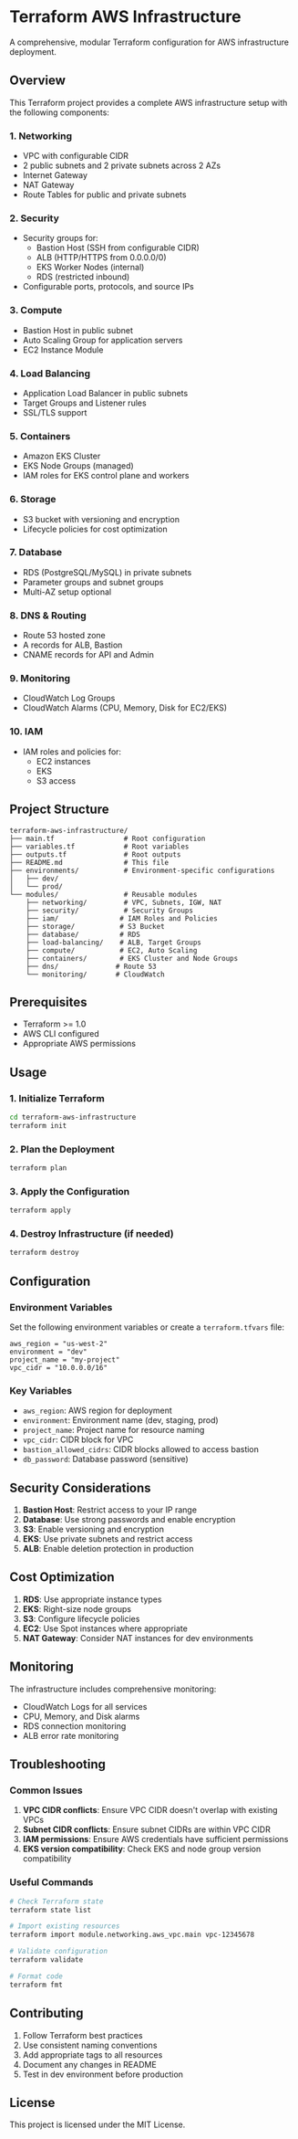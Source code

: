 # Terraform AWS Infrastructure

A comprehensive, modular Terraform configuration for AWS infrastructure deployment.

## Overview

This Terraform project provides a complete AWS infrastructure setup with the following components:

### 1. **Networking**
- VPC with configurable CIDR
- 2 public subnets and 2 private subnets across 2 AZs
- Internet Gateway
- NAT Gateway
- Route Tables for public and private subnets

### 2. **Security**
- Security groups for:
  - Bastion Host (SSH from configurable CIDR)
  - ALB (HTTP/HTTPS from 0.0.0.0/0)
  - EKS Worker Nodes (internal)
  - RDS (restricted inbound)
- Configurable ports, protocols, and source IPs

### 3. **Compute**
- Bastion Host in public subnet
- Auto Scaling Group for application servers
- EC2 Instance Module

### 4. **Load Balancing**
- Application Load Balancer in public subnets
- Target Groups and Listener rules
- SSL/TLS support

### 5. **Containers**
- Amazon EKS Cluster
- EKS Node Groups (managed)
- IAM roles for EKS control plane and workers

### 6. **Storage**
- S3 bucket with versioning and encryption
- Lifecycle policies for cost optimization

### 7. **Database**
- RDS (PostgreSQL/MySQL) in private subnets
- Parameter groups and subnet groups
- Multi-AZ setup optional

### 8. **DNS & Routing**
- Route 53 hosted zone
- A records for ALB, Bastion
- CNAME records for API and Admin

### 9. **Monitoring**
- CloudWatch Log Groups
- CloudWatch Alarms (CPU, Memory, Disk for EC2/EKS)

### 10. **IAM**
- IAM roles and policies for:
  - EC2 instances
  - EKS
  - S3 access

## Project Structure

```
terraform-aws-infrastructure/
├── main.tf                 # Root configuration
├── variables.tf            # Root variables
├── outputs.tf              # Root outputs
├── README.md               # This file
├── environments/           # Environment-specific configurations
│   ├── dev/
│   └── prod/
└── modules/                # Reusable modules
    ├── networking/         # VPC, Subnets, IGW, NAT
    ├── security/           # Security Groups
    ├── iam/               # IAM Roles and Policies
    ├── storage/           # S3 Bucket
    ├── database/          # RDS
    ├── load-balancing/    # ALB, Target Groups
    ├── compute/           # EC2, Auto Scaling
    ├── containers/        # EKS Cluster and Node Groups
    ├── dns/              # Route 53
    └── monitoring/       # CloudWatch
```

## Prerequisites

- Terraform >= 1.0
- AWS CLI configured
- Appropriate AWS permissions

## Usage

### 1. Initialize Terraform

```bash
cd terraform-aws-infrastructure
terraform init
```

### 2. Plan the Deployment

```bash
terraform plan
```

### 3. Apply the Configuration

```bash
terraform apply
```

### 4. Destroy Infrastructure (if needed)

```bash
terraform destroy
```

## Configuration

### Environment Variables

Set the following environment variables or create a `terraform.tfvars` file:

```hcl
aws_region = "us-west-2"
environment = "dev"
project_name = "my-project"
vpc_cidr = "10.0.0.0/16"
```

### Key Variables

- `aws_region`: AWS region for deployment
- `environment`: Environment name (dev, staging, prod)
- `project_name`: Project name for resource naming
- `vpc_cidr`: CIDR block for VPC
- `bastion_allowed_cidrs`: CIDR blocks allowed to access bastion
- `db_password`: Database password (sensitive)

## Security Considerations

1. **Bastion Host**: Restrict access to your IP range
2. **Database**: Use strong passwords and enable encryption
3. **S3**: Enable versioning and encryption
4. **EKS**: Use private subnets and restrict access
5. **ALB**: Enable deletion protection in production

## Cost Optimization

1. **RDS**: Use appropriate instance types
2. **EKS**: Right-size node groups
3. **S3**: Configure lifecycle policies
4. **EC2**: Use Spot instances where appropriate
5. **NAT Gateway**: Consider NAT instances for dev environments

## Monitoring

The infrastructure includes comprehensive monitoring:

- CloudWatch Logs for all services
- CPU, Memory, and Disk alarms
- RDS connection monitoring
- ALB error rate monitoring

## Troubleshooting

### Common Issues

1. **VPC CIDR conflicts**: Ensure VPC CIDR doesn't overlap with existing VPCs
2. **Subnet CIDR conflicts**: Ensure subnet CIDRs are within VPC CIDR
3. **IAM permissions**: Ensure AWS credentials have sufficient permissions
4. **EKS version compatibility**: Check EKS and node group version compatibility

### Useful Commands

```bash
# Check Terraform state
terraform state list

# Import existing resources
terraform import module.networking.aws_vpc.main vpc-12345678

# Validate configuration
terraform validate

# Format code
terraform fmt
```

## Contributing

1. Follow Terraform best practices
2. Use consistent naming conventions
3. Add appropriate tags to all resources
4. Document any changes in README
5. Test in dev environment before production

## License

This project is licensed under the MIT License.